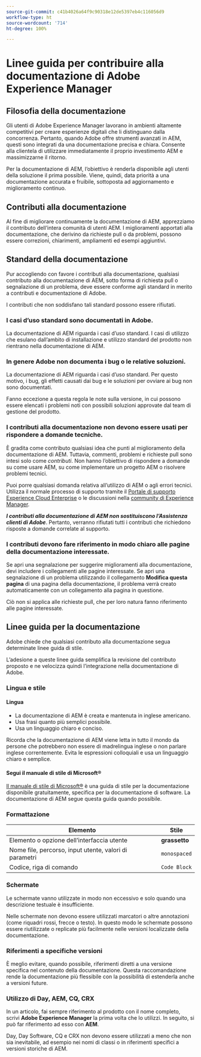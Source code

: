 ```yaml
---
source-git-commit: c41b4026a64f9c90318e12de5397eb4c116056d9
workflow-type: ht
source-wordcount: '714'
ht-degree: 100%

---
```

# Linee guida per contribuire alla documentazione di Adobe Experience Manager

## Filosofia della documentazione

Gli utenti di Adobe Experience Manager lavorano in ambienti altamente competitivi per creare esperienze digitali che li distinguano dalla concorrenza. Pertanto, quando Adobe offre strumenti avanzati in AEM, questi sono integrati da una documentazione precisa e chiara. Consente alla clientela di utilizzare immediatamente il proprio investimento AEM e massimizzarne il ritorno.

Per la documentazione di AEM, l’obiettivo è renderla disponibile agli utenti della soluzione il prima possibile. Viene, quindi, data priorità a una documentazione accurata e fruibile, sottoposta ad aggiornamento e miglioramento continuo.

## Contributi alla documentazione

Al fine di migliorare continuamente la documentazione di AEM, apprezziamo il contributo dell’intera comunità di utenti AEM. I miglioramenti apportati alla documentazione, che derivino da richieste pull o da problemi, possono essere correzioni, chiarimenti, ampliamenti ed esempi aggiuntivi.

## Standard della documentazione

Pur accogliendo con favore i contributi alla documentazione, qualsiasi contributo alla documentazione di AEM, sotto forma di richiesta pull o segnalazione di un problema, deve essere conforme agli standard in merito a contributi e documentazione di Adobe.

I contributi che non soddisfano tali standard possono essere rifiutati.

### I casi d’uso standard sono documentati in Adobe.

La documentazione di AEM riguarda i casi d’uso standard. I casi di utilizzo che esulano dall’ambito di installazione e utilizzo standard del prodotto non rientrano nella documentazione di AEM.

### In genere Adobe non documenta i bug o le relative soluzioni.

La documentazione di AEM riguarda i casi d’uso standard. Per questo motivo, i bug, gli effetti causati dai bug e le soluzioni per ovviare ai bug non sono documentati.

Fanno eccezione a questa regola le note sulla versione, in cui possono essere elencati i problemi noti con possibili soluzioni approvate dal team di gestione del prodotto.

### I contributi alla documentazione non devono essere usati per rispondere a domande tecniche.

È gradita come contributo qualsiasi idea che punti al miglioramento della documentazione di AEM. Tuttavia, commenti, problemi e richieste pull sono intesi solo come *contributi*. Non hanno l’obiettivo di rispondere a domande su come usare AEM, su come implementare un progetto AEM o risolvere problemi tecnici.

Puoi porre qualsiasi domanda relativa all’utilizzo di AEM o agli errori tecnici. Utilizza il normale processo di supporto tramite il [Portale di supporto Experience Cloud Enterprise](https://experienceleague.adobe.com/it?support-solution=General#support) o le discussioni nella [community di Experience Manager](https://experienceleaguecommunities.adobe.com/t5/adobe-experience-manager/ct-p/adobe-experience-manager-community?lang=it).

***I contributi alla documentazione di AEM non sostituiscono l’Assistenza clienti di Adobe***. Pertanto, verranno rifiutati tutti i contributi che richiedono risposte a domande correlate al supporto.

### I contributi devono fare riferimento in modo chiaro alle pagine della documentazione interessate.

Se apri una segnalazione per suggerire miglioramenti alla documentazione, devi includere i collegamenti alle pagine interessate. Se apri una segnalazione di un problema utilizzando il collegamento **Modifica questa pagina** di una pagina della documentazione, il problema verrà creato automaticamente con un collegamento alla pagina in questione.

Ciò non si applica alle richieste pull, che per loro natura fanno riferimento alle pagine interessate.

## Linee guida per la documentazione

Adobe chiede che qualsiasi contributo alla documentazione segua determinate linee guida di stile.

L’adesione a queste linee guida semplifica la revisione del contributo proposto e ne velocizza quindi l’integrazione nella documentazione di Adobe.

### Lingua e stile

#### Lingua

* La documentazione di AEM è creata e mantenuta in inglese americano.
* Usa frasi quanto più semplici possibile.
* Usa un linguaggio chiaro e conciso.

Ricorda che la documentazione di AEM viene letta in tutto il mondo da persone che potrebbero non essere di madrelingua inglese o non parlare inglese correntemente. Evita le espressioni colloquiali e usa un linguaggio chiaro e semplice.

#### Segui il manuale di stile di Microsoft®

[Il manuale di stile di Microsoft®](https://learn.microsoft.com/it-it/style-guide/welcome/) è una guida di stile per la documentazione disponibile gratuitamente, specifica per la documentazione di software. La documentazione di AEM segue questa guida quando possibile.

### Formattazione

| Elemento | Stile |
|---|---|
| Elemento o opzione dell’interfaccia utente | **grassetto** |
| Nome file, percorso, input utente, valori di parametri | `monospaced` |
| Codice, riga di comando | ```Code Block``` |

### Schermate

Le schermate vanno utilizzate in modo non eccessivo e solo quando una descrizione testuale è insufficiente.

Nelle schermate non devono essere utilizzati marcatori o altre annotazioni (come riquadri rossi, frecce o testo). In questo modo le schermate possono essere riutilizzate o replicate più facilmente nelle versioni localizzate della documentazione.

### Riferimenti a specifiche versioni

È meglio evitare, quando possibile, riferimenti diretti a una versione specifica nel contenuto della documentazione. Questa raccomandazione rende la documentazione più flessibile con la possibilità di estenderla anche a versioni future.

### Utilizzo di Day, AEM, CQ, CRX

In un articolo, fai sempre riferimento al prodotto con il nome completo, scrivi **Adobe Experience Manager** la prima volta che lo utilizzi. In seguito, si può far riferimento ad esso con **AEM**.

Day, Day Software, CQ e CRX non devono essere utilizzati a meno che non sia inevitabile, ad esempio nei nomi di classi o in riferimenti specifici a versioni storiche di AEM.


